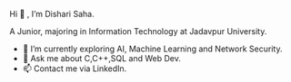   Hi 👋 , I’m Dishari Saha.
  
  A Junior, majoring in Information Technology at Jadavpur University.
- 🌱 I’m currently exploring AI, Machine Learning and Network Security.
- 💬 Ask me about C,C++,SQL and Web Dev.
- 📫 Contact me via LinkedIn.


<!---
dishari025/dishari025 is a ✨ special ✨ repository because its `README.md` (this file) appears on your GitHub profile.
You can click the Preview link to take a look at your changes.
--->
